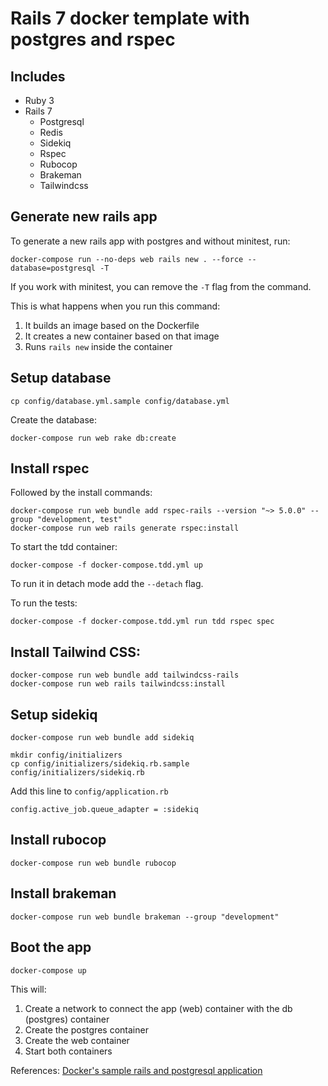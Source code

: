 # Rails 7 docker template with postgres and rspec

## Includes
- Ruby 3
- Rails 7
  - Postgresql
  - Redis
  - Sidekiq
  - Rspec
  - Rubocop
  - Brakeman
  - Tailwindcss

## Generate new rails app

To generate a new rails app with postgres and without minitest, run:

```shell
docker-compose run --no-deps web rails new . --force --database=postgresql -T
```

If you work with minitest, you can remove the `-T` flag from the command.

This is what happens when you run this command:

1. It builds an image based on the Dockerfile
2. It creates a new container based on that image
3. Runs `rails new` inside the container

## Setup database

```
cp config/database.yml.sample config/database.yml
```

Create the database:

```shell
docker-compose run web rake db:create
```

## Install rspec

Followed by the install commands:

```shell
docker-compose run web bundle add rspec-rails --version "~> 5.0.0" --group "development, test"
docker-compose run web rails generate rspec:install
```

To start the tdd container:

```shell
docker-compose -f docker-compose.tdd.yml up
```

To run it in detach mode add the `--detach` flag.

To run the tests:

```shell
docker-compose -f docker-compose.tdd.yml run tdd rspec spec
```

## Install Tailwind CSS:

```shell
docker-compose run web bundle add tailwindcss-rails
docker-compose run web rails tailwindcss:install
```

## Setup sidekiq

```shell
docker-compose run web bundle add sidekiq
```

```shell
mkdir config/initializers
cp config/initializers/sidekiq.rb.sample config/initializers/sidekiq.rb
```

Add this line to `config/application.rb`

```shell
config.active_job.queue_adapter = :sidekiq
```

## Install rubocop

```shell
docker-compose run web bundle rubocop
```

## Install brakeman

```shell
docker-compose run web bundle brakeman --group "development"
```

## Boot the app

```shell
docker-compose up
```

This will:

1. Create a network to connect the app (web) container with the db (postgres)
   container
2. Create the postgres container
3. Create the web container
4. Start both containers

References: [Docker's sample rails and postgresql application](https://docs.docker.com/samples/rails/)
